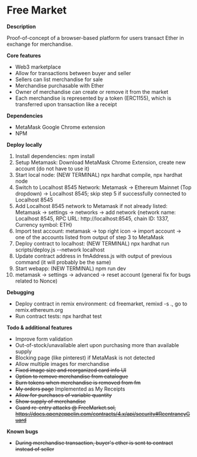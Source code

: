 # Free Market

**Description**

Proof-of-concept of a browser-based platform for users transact Ether in exchange for merchandise. 


**Core features**

 - Web3 marketplace
 - Allow for transactions between buyer and seller
 - Sellers can list merchandise for sale 
 - Merchandise purchasable with Ether
 - Owner of merchandise can create or remove it from the market
 - Each merchandise is represented by a token (ERC1155), which is transferred upon transaction like a receipt


**Dependencies**
 - MetaMask Google Chrome extension
 - NPM


**Deploy locally**
 
 1. Install dependencies: npm install
 2. Setup Metamask: Download MetaMask Chrome Extension, create new account (do not have to use it)
 3. Start local node: (NEW TERMINAL) npx hardhat compile, npx hardhat node
 4. Switch to Localhost 8545 Network: Metamask -> Ethereum Mainnet (Top dropdown) -> Localhost 8545; skip step 5 if successfully connected to Localhost 8545
 5. Add Localhost 8545 network to Metamask if not already listed: Metamask -> settings -> networks -> add network {network name: Localhost 8545, RPC URL: http://localhost:8545, chain ID: 1337, Currency symbol: ETH}
 6. Import test account: metamask -> top right icon -> import account -> one of the accounts listed from output of step 3 to MetaMask
 7. Deploy contract to localhost: (NEW TERMINAL) npx hardhat run scripts/deploy.js --network localhost
 8. Update contract address in fmAddress.js with output of previous command (it will probably be the same)
 9. Start webapp: (NEW TERMINAL) npm run dev
 10. metamask -> settings -> advanced -> reset account (general fix for bugs related to Nonce)


**Debugging**

 - Deploy contract in remix environment: cd freemarket, remixd -s ., go to remix.ethereum.org
 - Run contract tests: npx hardhat test


**Todo & additional features**

 - Improve form validation
 - Out-of-stock/unavailable alert upon purchasing more than available supply
 - Blocking page (like pinterest) if MetaMask is not detected
 - Allow multiple images for merchandise
 - ~~Fixed image size and reorganized card info UI~~
 - ~~Option to remove merchandise from catalogue~~
 - ~~Burn tokens when merchandise is removed from fm~~
 - ~~My orders page~~ Implemented as My Receipts
 - ~~Allow for purchases of variable quantity~~
 - ~~Show supply of merchandise~~
 - ~~Guard re-entry attacks @ FreeMarket.sol, https://docs.openzeppelin.com/contracts/4.x/api/security#ReentrancyGuard~~

 **Known bugs**

 - ~~During merchandise transaction, buyer's ether is sent to contract instead of seller~~


